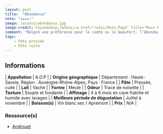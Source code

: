 ```yaml
---
layout: post
title:  "Abondance"
note: "★★★★☆"
image: /assets/abondance.jpg
image-credit: Coyau&nbsp;/&nbsp;<a href="/wiki/Main_Page" title="Main Page">Wikimedia Commons</a>
comment: "Malgré une préférence pour le comté ou le beaufort, l’Abondance possède un léger goût de noisette et sa croûte donne un léger goût crayeux qui vient relever le fromage !"
tags: 
    - Pâte pressée
    - Pâte cuite
---
```


## Informations

| **Appellation** | A.O.P |
| **Origine géographique** | Département : Haute-Savoie, Région : Auvergne-Rhône-Alpes, Pays : France |
| **Pâte** | Pressée, cuite |
| **Lait** | Vache |
| **Forme** | Meule |
| **Odeur** | Trace de noisette |
| **Texture** | Souple et fondante |
| **Affinage** | 4 à 6 mois en cave fraîche et humide avec lavages |
| **Meilleure période de dégustation** | Juillet à novembre |
| **Boisson(s)** | Vin blanc sec / Apremont |
| **Prix** | N/A |

### Ressource(s)
* [Androuet](http://androuet.com/Abondance-89.html)